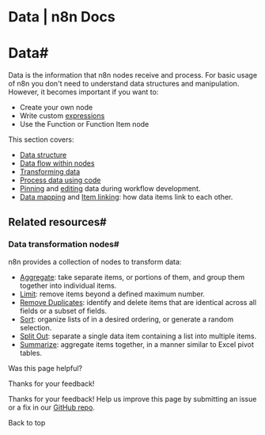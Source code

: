# Data | n8n Docs

[ ](https://github.com/n8n-io/n8n-docs/edit/main/docs/data/index.md "Edit this page")

# Data#

Data is the information that n8n nodes receive and process. For basic usage of n8n you don't need to understand data structures and manipulation. However, it becomes important if you want to:

  * Create your own node
  * Write custom [expressions](../glossary/#expression-n8n)
  * Use the Function or Function Item node

This section covers: 

  * [Data structure](data-structure/)
  * [Data flow within nodes](data-flow-nodes/)
  * [Transforming data](transforming-data/)
  * [Process data using code](code/)
  * [Pinning](data-pinning/) and [editing](data-editing/) data during workflow development.
  * [Data mapping](data-mapping/) and [Item linking](data-mapping/data-item-linking/): how data items link to each other.

## Related resources#

### Data transformation nodes#

n8n provides a collection of nodes to transform data:

  * [Aggregate](../integrations/builtin/core-nodes/n8n-nodes-base.aggregate/): take separate items, or portions of them, and group them together into individual items.
  * [Limit](../integrations/builtin/core-nodes/n8n-nodes-base.aggregate/): remove items beyond a defined maximum number.
  * [Remove Duplicates](../integrations/builtin/core-nodes/n8n-nodes-base.removeduplicates/): identify and delete items that are identical across all fields or a subset of fields.
  * [Sort](../integrations/builtin/core-nodes/n8n-nodes-base.sort/): organize lists of in a desired ordering, or generate a random selection.
  * [Split Out](../integrations/builtin/core-nodes/n8n-nodes-base.splitout/): separate a single data item containing a list into multiple items.
  * [Summarize](../integrations/builtin/core-nodes/n8n-nodes-base.summarize/): aggregate items together, in a manner similar to Excel pivot tables. 

Was this page helpful? 

Thanks for your feedback! 

Thanks for your feedback! Help us improve this page by submitting an issue or a fix in our [GitHub repo](https://github.com/n8n-io/n8n-docs). 

Back to top